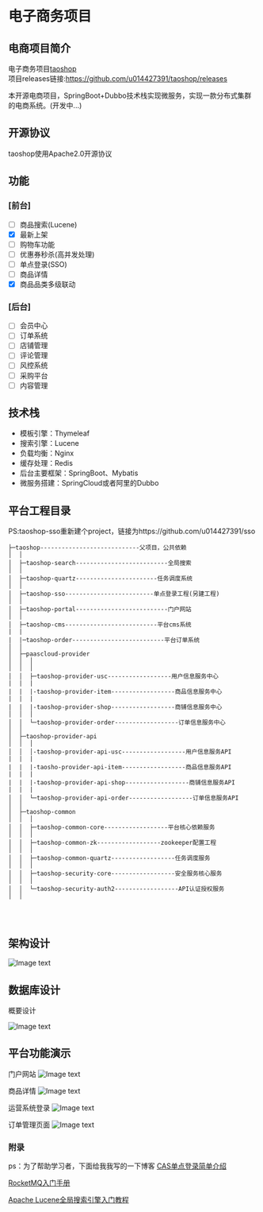 # 电子商务项目
## 电商项目简介
电子商务项目[taoshop](https://github.com/u014427391/taoshop)</br>
项目releases链接:https://github.com/u014427391/taoshop/releases

本开源电商项目，SpringBoot+Dubbo技术栈实现微服务，实现一款分布式集群的电商系统。(开发中...)

## 开源协议
taoshop使用Apache2.0开源协议

## 功能
### [前台]
- [ ] 商品搜索(Lucene)
- [x] 最新上架
- [ ] 购物车功能
- [ ] 优惠券秒杀(高并发处理)
- [ ] 单点登录(SSO)
- [ ] 商品详情
- [x] 商品品类多级联动

### [后台]
- [ ] 会员中心
- [ ] 订单系统
- [ ] 店铺管理
- [ ] 评论管理
- [ ] 风控系统
- [ ] 采购平台
- [ ] 内容管理

## 技术栈
* 模板引擎：Thymeleaf
* 搜索引擎：Lucene
* 负载均衡：Nginx
* 缓存处理：Redis
* 后台主要框架：SpringBoot、Mybatis
* 微服务搭建：SpringCloud或者阿里的Dubbo
## 平台工程目录
PS:taoshop-sso重新建个project，链接为https://github.com/u014427391/sso

```
├─taoshop----------------------------父项目，公共依赖
│  │
│  ├─taoshop-search--------------------------全局搜索
│  │
│  ├─taoshop-quartz-----------------------任务调度系统
│  │
│  ├─taoshop-sso-------------------------单点登录工程(另建工程)
│  │
│  ├─taoshop-portal--------------------------门户网站
│  │
│  ├─taoshop-cms--------------------------平台cms系统
|  |
|  |─taoshop-order--------------------------平台订单系统
│  │
│  ├─paascloud-provider
│  │  │
│  │  │
│  │  ├─taoshop-provider-usc------------------用户信息服务中心
|  |  |
|  |  |-taoshop-provider-item------------------商品信息服务中心
|  |  |
|  |  |-taoshop-provider-shop------------------商铺信息服务中心
│  │  │
│  │  └─taoshop-provider-order------------------订单信息服务中心
│  │
│  ├─taoshop-provider-api
│  │  │
│  │  │-taoshop-provider-api-usc------------------用户信息服务API
|  |  |
|  |  |-taosho-provider-api-item------------------商品信息服务API
|  |  |
|  |  |-taoshop-provider-api-shop------------------商铺信息服务API
|  |  |
│  │  └─taoshop-provider-api-order------------------订单信息服务API
│  │
│  ├─taoshop-common
│  │  │
│  │  ├─taoshop-common-core------------------平台核心依赖服务
│  │  │
│  │  ├─taoshop-common-zk------------------zookeeper配置工程
│  │  │
│  │  ├─taoshop-common-quartz------------------任务调度服务
│  │  │
│  │  ├─taoshop-security-core------------------安全服务核心服务
│  │  │
│  │  └─taoshop-security-auth2------------------API认证授权服务
│  │




```



## 架构设计

![Image text](https://github.com/u014427391/taoshop/raw/master/screenshot/架构图20180409.png)

## 数据库设计
概要设计

![Image text](https://github.com/u014427391/taoshop/raw/master/screenshot/数据库设计.png)

## 平台功能演示
门户网站
![Image text](https://github.com/u014427391/taoshop/raw/master/screenshot/门户平台.png)

商品详情
![Image text](https://github.com/u014427391/taoshop/raw/master/screenshot/商品详情.png)

运营系统登录
![Image text](https://github.com/u014427391/taoshop/raw/master/screenshot/运营平台登录.png)


订单管理页面
![Image text](https://github.com/u014427391/taoshop/raw/master/screenshot/订单管理.png)


### 附录
ps：为了帮助学习者，下面给我我写的一下博客
[CAS单点登录简单介绍](https://blog.csdn.net/u014427391/article/details/82083995)

[RocketMQ入门手册](https://blog.csdn.net/u014427391/article/details/79914331)

[Apache Lucene全局搜索引擎入门教程](https://blog.csdn.net/u014427391/article/details/80006401)

